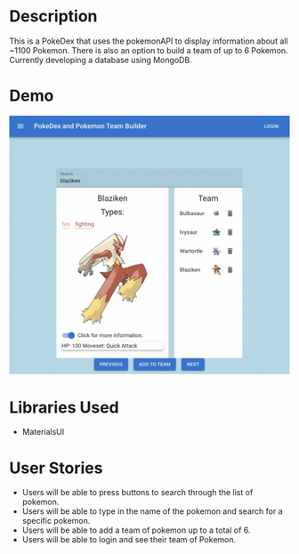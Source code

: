 # Description

This is a PokeDex that uses the pokemonAPI to display information about all ~1100 Pokemon. There is also an option to build a team of up to 6 Pokemon. Currently developing a database using MongoDB.

# Demo

![Loading](demo1.png)

# Libraries Used

* MaterialsUI


# User Stories

* Users will be able to press buttons to search through the list of pokemon.
* Users will be able to type in the name of the pokemon and search for a specific pokemon.
* Users will be able to add a team of pokemon up to a total of 6.
* Users will be able to login and see their team of Pokemon.

